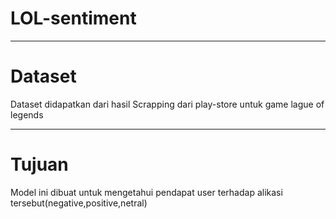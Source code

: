 # LOL-sentiment
---

# Dataset
  Dataset didapatkan dari hasil Scrapping dari play-store untuk game lague of legends

---
# Tujuan
  Model ini dibuat untuk mengetahui pendapat user terhadap alikasi tersebut(negative,positive,netral)
